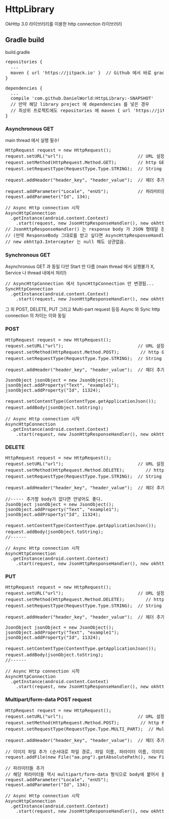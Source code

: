 # HttpLibrary
OkHttp 3.0 라이브러리를 이용한 http connection 라이브러리

## Gradle build
build.gradle
<pre>
repositories {
  ...
  maven { url 'https://jitpack.io' }  // Github 에서 바로 gradle depenency compile 처리하기 위함.
}

dependencies {
  ...
  compile 'com.github.DanielWorld:HttpLibrary:-SNAPSHOT'
  // 만약 해당 library project 에 dependencies 를 넣은 경우 
  // 최상위 프로젝트에도 repositories 에 maven { url 'https://jitpack.io' } 처리를 해줘야한다.
}
</pre>

### Asynchronous GET
main thread 에서 실행 필수!
<pre>
HttpRequest request = new HttpRequest();
request.setURL("url");                            // URL 설정
request.setMethod(HttpRequest.Method.GET);        // http GET 방식
request.setRequestType(RequestType.Type.STRING);  // String request 타입

request.addHeader("header_key", "header_value");  // 헤더 추가

request.addParameter("Locale", "enUS");           // 파라미터들 추가
request.addParameter("Id", 134);

// Async Http connection 시작
AsyncHttpConnection
  .getInstance(android.content.Context)
    .start(request, new JsonHttpResponseHandler(), new okhttp3.Intercepter);
// JsonHttpResponseHandler() 는 response body 가 JSON 형태일 경우, JSON 으로 받을 수 있음, String response 는 Json 형태가 아닐경우 받음
// (만약 ResponseBody 그대로를 받고 싶다면 AsyncHttpResponseHandler() 를 대신 사용!)
// new okhttp3.Intercepter 는 null 해도 상관없음.
</pre>

### Synchronous GET
Asynchronous GET 과 동일 다만 Start 만 다름 (main thread 에서 실행불가 X, Service 나 thread 내에서 처리!)
<pre>
// AsyncHttpConnection 에서 SyncHttpConnection 만 변경됨...
SyncHttpConnection
  .getInstance(android.content.Context)
    .start(request, new JsonHttpResponseHandler(), new okhttp3.Intercepter);
</pre>
그 외 POST, DELETE, PUT 그리고 Multi-part request 등등 Async 와 Sync http connection 의 차이는 이와 동일

### POST
<pre>
HttpRequest request = new HttpRequest();
request.setURL("url");                            // URL 설정
request.setMethod(HttpRequest.Method.POST);        // http GET 방식
request.setRequestType(RequestType.Type.STRING);  // String request 타입

request.addHeader("header_key", "header_value");  // 헤더 추가

JsonObject jsonObject = new JsonObject();
jsonObject.addProperty("Text", "example1");
jsonObject.addProperty("Id", 11324);

request.setContentType(ContentType.getApplicationJson());   // Content-type 설정
request.addBody(jsonObject.toString);                       // body 추가 (String 형태이며 설정한 Content-type 과 유효해야 한다.)

// Async Http connection 시작
AsyncHttpConnection
  .getInstance(android.content.Context)
    .start(request, new JsonHttpResponseHandler(), new okhttp3.Intercepter);
</pre>

### DELETE
<pre>
HttpRequest request = new HttpRequest();
request.setURL("url");                            // URL 설정
request.setMethod(HttpRequest.Method.DELETE);        // http GET 방식
request.setRequestType(RequestType.Type.STRING);  // String request 타입

request.addHeader("header_key", "header_value");  // 헤더 추가

//----- 추가할 body가 없다면 안넣어도 좋다.
JsonObject jsonObject = new JsonObject();
jsonObject.addProperty("Text", "example1");
jsonObject.addProperty("Id", 11324);

request.setContentType(ContentType.getApplicationJson());   // Content-type 설정
request.addBody(jsonObject.toString);                       // body 추가 (String 형태이며 설정한 Content-type 과 유효해야 한다.)
//------

// Async Http connection 시작
AsyncHttpConnection
  .getInstance(android.content.Context)
    .start(request, new JsonHttpResponseHandler(), new okhttp3.Intercepter);
</pre>

### PUT
<pre>
HttpRequest request = new HttpRequest();
request.setURL("url");                            // URL 설정
request.setMethod(HttpRequest.Method.DELETE);        // http GET 방식
request.setRequestType(RequestType.Type.STRING);  // String request 타입

request.addHeader("header_key", "header_value");  // 헤더 추가

JsonObject jsonObject = new JsonObject();
jsonObject.addProperty("Text", "example1");
jsonObject.addProperty("Id", 11324);

request.setContentType(ContentType.getApplicationJson());   // Content-type 설정
request.addBody(jsonObject.toString);                       // body 추가 (String 형태이며 설정한 Content-type 과 유효해야 한다.)
//------

// Async Http connection 시작
AsyncHttpConnection
  .getInstance(android.content.Context)
    .start(request, new JsonHttpResponseHandler(), new okhttp3.Intercepter);
</pre>

### Multipart/form-data POST request
<pre>
HttpRequest request = new HttpRequest();
request.setURL("url");                            // URL 설정
request.setMethod(HttpRequest.Method.POST);        // http POST 방식
request.setRequestType(RequestType.Type.MULTI_PART);  // Multi-part request 타입

request.addHeader("header_key", "header_value");  // 헤더 추가

// 이미지 파일 추가 (순서대로 파일 경로, 파일 이름, 파라미터 이름, 이미지 Content-type)
request.addFile(new File("aa.png").getAbsolutePath(), new File("aa.png").getName(), "parameterName", ContentType.getApplicationOctetStream());

// 파라미터들 추가
// 해당 파라미터들 역시 multipart/form-data 형식으로 body에 붙어서 들어간다. (Content-Type = text/plain)
request.addParameter("Locale", "enUS"); 
request.addParameter("Id", 134);

// Async Http connection 시작
AsyncHttpConnection
  .getInstance(android.content.Context)
    .start(request, new JsonHttpResponseHandler(), new okhttp3.Intercepter);
</pre>

